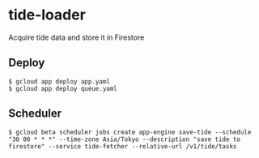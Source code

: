 # tide-loader
Acquire tide data and store it in Firestore

## Deploy

```
$ gcloud app deploy app.yaml
$ gcloud app deploy queue.yaml
```

## Scheduler

```
$ gcloud beta scheduler jobs create app-engine save-tide --schedule "30 00 * * *" --time-zone Asia/Tokyo --description "save tide to firestore" --service tide-fetcher --relative-url /v1/tide/tasks
```